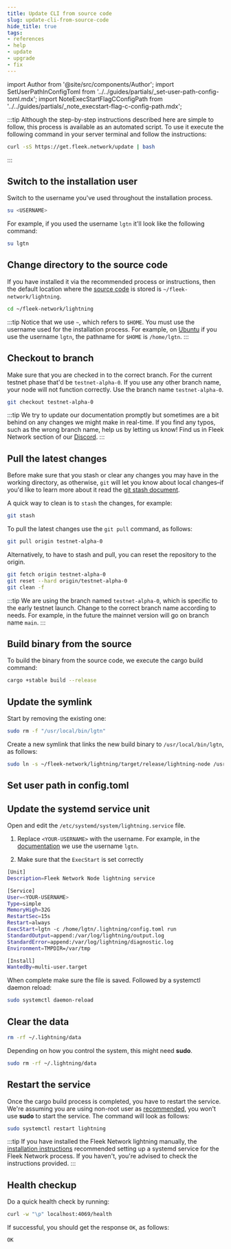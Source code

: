 ```yaml
---
title: Update CLI from source code
slug: update-cli-from-source-code
hide_title: true
tags:
- references
- help
- update
- upgrade
- fix
---
```


<!--
  The following import is intentional (see partial <CheckoutCommitWarning />)
-->
import Author from '@site/src/components/Author';
import SetUserPathInConfigToml from '../../guides/partials/_set-user-path-config-toml.mdx';
import NoteExecStartFlagCConfigPath from '../../guides/partials/_note_execstart-flag-c-config-path.mdx';

:::tip
Although the step-by-step instructions described here are simple to follow, this process is available as an automated script. To use it execute the following command in your server terminal and follow the instructions:

```sh
curl -sS https://get.fleek.network/update | bash
```
:::

## Switch to the installation user

Switch to the username you've used throughout the installation process.

```sh
su <USERNAME>
```

For example, if you used the username `lgtn` it'll look like the following command:

```sh
su lgtn
```

## Change directory to the source code

If you have installed it via the recommended process or instructions, then the default location where the [source code](https://github.com/fleek-network/lightning) is stored is `~/fleek-network/lightning`.

```sh
cd ~/fleek-network/lightning
```

:::tip
Notice that we use `~`, which refers to `$HOME`. You must use the username used for the installation process. For example, on [Ubuntu](/docs/node/requirements#server) if you use the username `lgtn`, the pathname for `$HOME` is `/home/lgtn`.
:::

## Checkout to branch

Make sure that you are checked in to the correct branch. For the current testnet phase that'd be `testnet-alpha-0`. If you use any other branch name, your node will not function correctly. Use the branch name `testnet-alpha-0`.

```sh
git checkout testnet-alpha-0
```

:::tip
We try to update our documentation promptly but sometimes are a bit behind on any changes we might make in real-time. If you find any typos, such as the wrong branch name, help us by letting us know! Find us in Fleek Network section of our [Discord](https://discord.gg/fleekxyz).
:::

## Pull the latest changes

Before make sure that you stash or clear any changes you may have in the working directory, as otherwise, `git` will let you know about local changes–if you'd like to learn more about it read the [git stash document](https://git-scm.com/docs/git-stash).

A quick way to clean is to `stash` the changes, for example:

```sh
git stash 
```


To pull the latest changes use the `git pull` command, as follows:

```sh
git pull origin testnet-alpha-0
```

Alternatively, to have to stash and pull, you can reset the repository to the origin.

```sh
git fetch origin testnet-alpha-0
git reset --hard origin/testnet-alpha-0
git clean -f
```

:::tip
We are using the branch named `testnet-alpha-0`, which is specific to the early testnet launch. Change to the correct branch name according to needs. For example, in the future the mainnet version will go on branch name `main`.
:::

## Build binary from the source

To build the binary from the source code, we execute the cargo build command:

```sh
cargo +stable build --release
```

## Update the symlink

Start by removing the existing one:

```sh
sudo rm -f "/usr/local/bin/lgtn"
```

Create a new symlink that links the new build binary to `/usr/local/bin/lgtn`, as follows:

```sh
sudo ln -s ~/fleek-network/lightning/target/release/lightning-node /usr/local/bin/lgtn
```

## Set user path in config.toml

<SetUserPathInConfigToml />

## Update the systemd service unit

Open and edit the `/etc/systemd/system/lightning.service` file.


1) Replace `<YOUR-USERNAME>` with the username. For example, in the [documentation](/docs/node/install#create-a-user) we use the username `lgtn`.

2) Make sure that the `ExecStart` is set correctly

```sh
[Unit]
Description=Fleek Network Node lightning service

[Service]
User=<YOUR-USERNAME>
Type=simple
MemoryHigh=32G
RestartSec=15s
Restart=always
ExecStart=lgtn -c /home/lgtn/.lightning/config.toml run
StandardOutput=append:/var/log/lightning/output.log
StandardError=append:/var/log/lightning/diagnostic.log
Environment=TMPDIR=/var/tmp

[Install]
WantedBy=multi-user.target
```

<NoteExecStartFlagCConfigPath />

When complete make sure the file is saved. Followed by a systemctl daemon reload:

```sh
sudo systemctl daemon-reload
```

## Clear the data

```sh
rm -rf ~/.lightning/data
```

Depending on how you control the system, this might need **sudo**.

```sh
sudo rm -rf ~/.lightning/data
```

## Restart the service

Once the cargo build process is completed, you have to restart the service. We're assuming you are using non-root user as [recommended](/docs/node/install#create-a-user), you won't use **sudo** to start the service. The command will look as follows:

```sh
sudo systemctl restart lightning
```

:::tip
If you have installed the Fleek Network lightning manually, the [installation instructions](/docs/node/install#systemd-service-setup) recommended setting up a systemd service for the Fleek Network process. If you haven't, you're advised to check the instructions provided.
:::

## Health checkup

Do a quick health check by running:

```sh
curl -w "\p" localhost:4069/health
```

If successful, you should get the response `OK`, as follows:

```sh
OK
```

<Author
    name="Helder Oliveira"
    image="https://github.com/heldrida.png"
    title="Software Developer + DX"
    url="https://github.com/heldrida"
/>
